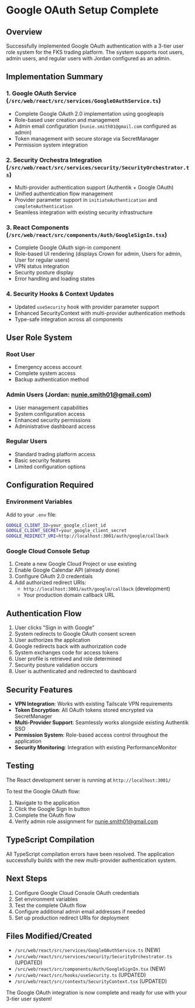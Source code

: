 # Google OAuth Setup Complete

## Overview
Successfully implemented Google OAuth authentication with a 3-tier user role system for the FKS trading platform. The system supports root users, admin users, and regular users with Jordan configured as an admin.

## Implementation Summary

### 1. Google OAuth Service (`/src/web/react/src/services/GoogleOAuthService.ts`)
- Complete Google OAuth 2.0 implementation using googleapis
- Role-based user creation and management
- Admin email configuration (`nunie.smith01@gmail.com` configured as admin)
- Token management with secure storage via SecretManager
- Permission system integration

### 2. Security Orchestra Integration (`/src/web/react/src/services/security/SecurityOrchestrator.ts`)
- Multi-provider authentication support (Authentik + Google OAuth)
- Unified authentication flow management
- Provider parameter support in `initiateAuthentication` and `completeAuthentication`
- Seamless integration with existing security infrastructure

### 3. React Components (`/src/web/react/src/components/Auth/GoogleSignIn.tsx`)
- Complete Google OAuth sign-in component
- Role-based UI rendering (displays Crown for admin, Users for admin, User for regular users)
- VPN status integration
- Security posture display
- Error handling and loading states

### 4. Security Hooks & Context Updates
- Updated `useSecurity` hook with provider parameter support
- Enhanced SecurityContext with multi-provider authentication methods
- Type-safe integration across all components

## User Role System

### Root User
- Emergency access account
- Complete system access
- Backup authentication method

### Admin Users (Jordan: nunie.smith01@gmail.com)
- User management capabilities
- System configuration access
- Enhanced security permissions
- Administrative dashboard access

### Regular Users
- Standard trading platform access
- Basic security features
- Limited configuration options

## Configuration Required

### Environment Variables
Add to your `.env` file:
```bash
GOOGLE_CLIENT_ID=your_google_client_id
GOOGLE_CLIENT_SECRET=your_google_client_secret
GOOGLE_REDIRECT_URI=http://localhost:3001/auth/google/callback
```

### Google Cloud Console Setup
1. Create a new Google Cloud Project or use existing
2. Enable Google Calendar API (already done)
3. Configure OAuth 2.0 credentials
4. Add authorized redirect URIs:
   - `http://localhost:3001/auth/google/callback` (development)
   - Your production domain callback URL

## Authentication Flow

1. User clicks "Sign in with Google" 
2. System redirects to Google OAuth consent screen
3. User authorizes the application
4. Google redirects back with authorization code
5. System exchanges code for access tokens
6. User profile is retrieved and role determined
7. Security posture validation occurs
8. User is authenticated and redirected to dashboard

## Security Features

- **VPN Integration**: Works with existing Tailscale VPN requirements
- **Token Encryption**: All OAuth tokens stored encrypted via SecretManager
- **Multi-Provider Support**: Seamlessly works alongside existing Authentik SSO
- **Permission System**: Role-based access control throughout the application
- **Security Monitoring**: Integration with existing PerformanceMonitor

## Testing

The React development server is running at `http://localhost:3001/`

To test the Google OAuth flow:
1. Navigate to the application
2. Click the Google Sign In button
3. Complete the OAuth flow
4. Verify admin role assignment for nunie.smith01@gmail.com

## TypeScript Compilation

All TypeScript compilation errors have been resolved. The application successfully builds with the new multi-provider authentication system.

## Next Steps

1. Configure Google Cloud Console OAuth credentials
2. Set environment variables
3. Test the complete OAuth flow
4. Configure additional admin email addresses if needed
5. Set up production redirect URIs for deployment

## Files Modified/Created

- `/src/web/react/src/services/GoogleOAuthService.ts` (NEW)
- `/src/web/react/src/services/security/SecurityOrchestrator.ts` (UPDATED)
- `/src/web/react/src/components/Auth/GoogleSignIn.tsx` (NEW)
- `/src/web/react/src/hooks/useSecurity.ts` (UPDATED)
- `/src/web/react/src/contexts/SecurityContext.tsx` (UPDATED)

The Google OAuth integration is now complete and ready for use with your 3-tier user system!
